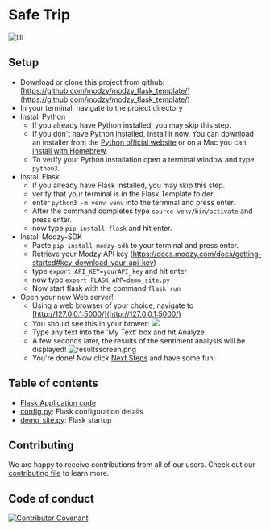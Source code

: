 # Safe Trip

![llll](https://user-images.githubusercontent.com/51744364/144930208-76ebbe83-2807-4096-b7c5-8537796cfab1.PNG)





## Setup

- Download or clone this project from github: [https://github.com/modzy/modzy_flask_template/](https://github.com/modzy/modzy_flask_template/)
- In your terminal, navigate to the project directory
- Install Python
    - If you already have Python installed, you may skip this step.
    - If you don't have Python installed, install it now. You can download an installer from the [Python official website](http://python.org/download/) or on a Mac you can [install with Homebrew](https://docs.brew.sh/Homebrew-and-Python). 
    - To verify your Python installation open a terminal window and type `python3`.
- Install Flask 
    - If you already have Flask installed, you may skip this step.
    - verify that your terminal is in the Flask Template folder. 
    - enter `python3 -m venv venv` into the terminal and press enter. 
    - After the command completes type `source venv/bin/activate` and press enter.
    - now type `pip install flask` and hit enter. 
- Install Modzy-SDK
    - Paste `pip install modzy-sdk` to your terminal and press enter. 
    - Retrieve your Modzy API key (https://docs.modzy.com/docs/getting-started#key-download-your-api-key)
    - type `export API_KEY=yourAPI_key` and hit enter
    - now type `export FLASK_APP=demo_site.py`
    - Now start flask with the command `flask run`
- Open your new Web server!
    - Using a web browser of your choice, navigate to [http://127.0.0.1:5000/](http://127.0.0.1:5000/)
    - You should see this in your brower:
    ![](https://files.readme.io/eff62eb-Screen_Shot_2021-10-08_at_7.39.19_AM.png)
    - Type any text into the 'My Text' box and hit Analyze.
    - A few seconds later, the results of the sentiment analysis will be displayed!
    ![resultsscreen.png](https://files.readme.io/939d330-Screen_Shot_2021-10-08_at_7.39.42_AM.png)
    - You're done! Now click [Next Steps](http://127.0.0.1:5000/next) and have some fun!
    

## Table of contents

- [Flask Application code](app)
- [config.py](config.py): Flask configuration details
- [demo_site.py](demo_site.py): Flask startup 

## Contributing

We are happy to receive contributions from all of our users. Check out our [contributing file](https://github.com/modzy/modzy_flask_template/blob/master/CONTRIBUTING.md) to learn more.

## Code of conduct

[![Contributor Covenant](https://img.shields.io/badge/Contributor%20Covenant-v2.0%20adopted-ff69b4.svg)](https://github.com/modzy/modzy_flask_template/blob/master/CODE_OF_CONDUCT.md)
